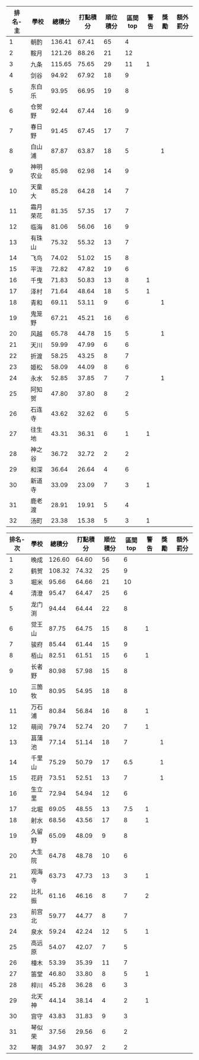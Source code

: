 排名-主|學校|總積分|打點積分|順位積分|區間top|警告|獎勵|額外罰分
-|-|-|-|-|-|-|-|-
1|朝酌|136.41 |67.41 |65|4|||
2|鞍月|121.26 |88.26 |21|12|||
3|九条|115.65 |75.65 |29|11|1||
4|剑谷|94.92 |67.92 |18|9|||
5|东白乐|93.95 |66.95 |19|8|||
6|仓贺野|92.44 |67.44 |16|9|||
7|春日野|91.45 |67.45 |17|7|||
8|白山浦|87.87 |63.87 |18|5||1|
9|神明农业|85.98 |62.98 |14|9|||
10|天童大|85.28 |64.28 |14|7|||
11|霜月荣花|81.35 |57.35 |17|7|||
12|临海|81.06 |56.06 |16|9|||
13|有珠山|75.32 |55.32 |13|7|||
14|飞鸟|74.02 |51.02 |15|8|||
15|平泷|72.82 |47.82 |19|6|||
16|千曳|71.83 |50.83 |13|8|1||
17|泽村|71.64 |48.64 |18|5|1||
18|青和|69.11 |53.11 |9|6||1|
19|鬼笼野|67.21 |45.21 |16|6|||
20|风越|65.78 |44.78 |15|5||1|
21|天川|59.99 |47.99 |6|6|||
22|折渡|58.25 |43.25 |8|7|||
23|姬松|58.09 |44.09 |8|6|||
24|永水|52.85 |37.85 |7|7||1|
25|阿知贺|47.80 |37.80 |8|2|||
26|石连寺|43.62 |32.62 |6|5|||
27|往生地|43.31 |36.31 |6|1|1||
28|神之谷|36.72 |32.72 |2|2|||
29|和深|36.64 |26.64 |4|6|||
30|新道寺|33.09 |23.09 |7|3|1||
31|鹿老渡|28.91 |19.91 |5|4|||
32|汤町|23.38 |15.38 |5|3|1||

排名-次|學校|總積分|打點積分|順位積分|區間top|警告|獎勵|額外罰分
-|-|-|-|-|-|-|-|-
1|晚成|126.60 |64.60 |56|6|||
2|鹤贺|108.32 |74.32 |25|9|||
3|堀米|95.66 |64.66 |21|10|||
4|清澄|95.47 |64.47 |25|6|||
5|龙门渕|94.44 |64.44 |22|8|||
6|觉王山|87.75 |64.75 |15|8|1||
7|骏府|85.44 |61.44 |15|9|||
8|栢山|82.51 |61.51 |15|6|1||
9|长者野|80.98 |57.98 |15|8|||
10|三箇牧|80.95 |54.95 |18|8|||
11|万石浦|80.84 |56.84 |16|8|1||
12|萌间|79.74 |52.74 |20|7|1||
13|菖蒲池|77.14 |51.14 |18|7||1|
14|千里山|75.29 |50.79 |17|6.5||1|
15|花莳|73.51 |52.51 |13|7||1|
16|生立里|72.94 |54.94 |12|6|||
17|北堀|69.05 |48.55 |13|7.5|1||
18|射水|68.56 |43.56 |17|8|1||
19|久留野|65.09 |48.09 |9|8|||
20|大生院|64.78 |48.78 |10|6|||
21|观海寺|63.73 |47.73 |13|3|1||
22|比礼振|61.16 |46.16 |8|7|2||
23|前宫北|59.77 |44.77 |8|7|||
24|泉水|59.24 |42.24 |12|5|1||
25|高远原|54.07 |42.07 |7|5|||
26|橦木|53.39 |35.39 |11|7|||
27|笛堂|46.80 |33.80 |8|5|1||
28|梓川|45.28 |36.28 |6|3|||
29|北天神|44.14 |38.14 |4|2|1||
30|宫守|43.83 |31.83 |9|3|||
31|琴似荣|37.56 |29.56 |6|2|||
32|琴南|34.97 |30.97 |2|2|||
